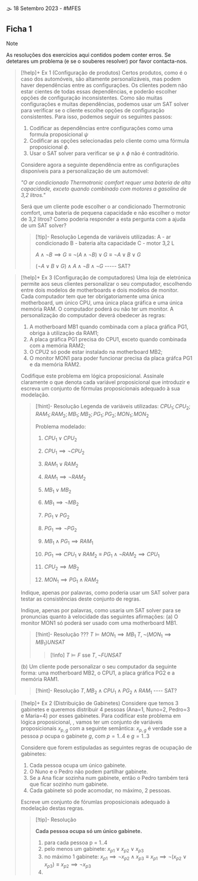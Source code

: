 🌫 18 Setembro 2023 -  #MFES

## Ficha 1

> [!note]
> As resoluções dos exercícios aqui contidos podem conter erros. Se detetares um problema (e se o souberes resolver) por favor contacta-nos.



> [!help]+ Ex 1 (Configuração de produtos)
> Certos produtos, como é o caso dos automóveis, são altamente personalizáveis, mas podem haver dependências entre as configurações. Os clientes podem não estar cientes de todas essas dependências, e poderão escolher opções de configuração inconsistentes.
> Como são muitas configurações e muitas dependências, podemos usar um SAT solver para verificar se o cliente escolhe opções de configuração consistentes. Para isso, podemos seguir os seguintes passos:
> 
> 1. Codificar as dependências entre configurações como uma formula proposicional $\psi$
> 2. Codificar as opções selecionadas pelo cliente como uma fórmula proposicional $\phi$.
> 3. Usar o SAT solver para verificar se $\psi \land \phi$ não é contraditório.
> 
> Considere agora a seguinte dependência entre as configurações disponíveis para a personalização de um automóvel:
> 
> *"O ar condicionado Thermotronic comfort requer uma bateria de alta capacidade, exceto quando combinado com motores a gasolina de 3,2 litros."*
> 
> Será que um cliente pode escolher o ar condicionado Thermotronic comfort, uma bateria de pequena capacidade e não escolher o motor de 3,2 litros? Como poderia responder a esta pergunta com a ajuda de um SAT solver?
> 
>  > [!tip]- Resolução
>  > Legenda de variáveis utilizadas:
>  > A - ar condicionado
>  > B - bateria alta capacidade
>  > C - motor 3,2 L
>  >
>  >$A \land \neg B \implies G \equiv \neg (A \land \neg B) \lor G \equiv \neg A \lor B \lor G$
>  >
>  >$(\neg A \lor B \lor G) \land A \land \neg B \land \neg G$       ----- SAT?
>  >
>  


> [!help]+ Ex 3 (Configuração de computadores)
> Uma loja de eletrónica permite aos seus clientes personalizar o seu computador, escolhendo entre dois modelos de motherboards e dois modelos de monitor. Cada computador tem que ter obrigatoriamente uma única motherboard, um único CPU, uma única placa gráfica e uma única memória RAM. O computador poderá ou não ter um monitor. A personalização do computador deverá obedecer às regras:
> 1. A motherboard MB1 quando combinada com a placa gráfica PG1, obriga à utilização da RAM1;
> 2. A placa gráfica PG1 precisa do CPU1, exceto quando combinada com a memória RAM2;
> 3.  O CPU2 só pode estar instalado na motherboard MB2;
> 4.  O monitor MON1 para poder funcionar precisa da placa gráfca PG1 e da memória RAM2.
>
>Codifique este problema em lógica proposicional. Assinale claramente o que denota cada variável proposicional que introduzir e escreva um conjunto de fórmulas proposicionais adequado à sua modelação.
>   
>  > [!hint]- Resolução
>  > Legenda de variáveis utilizadas:
>  > $CPU_1; CPU_2; RAM_1; RAM_2; MB_1; MB_2; PG_1; PG_2; MON_1; MON_2$
>  > 
>  > Problema modelado:
>  > 1. $CPU_1 \lor CPU_2$
>  > 2. $CPU_1 \implies \neg CPU_2$
>  > 3. $RAM_1 \lor RAM_2$
>  > 4. $RAM_1 \implies \neg RAM_2$
>  > 5. $MB_1 \lor MB_2$
>  > 6. $MB_1 \implies \neg MB_2$
>  > 7. $PG_1 \lor PG_2$
>  > 8. $PG_1 \implies \neg PG_2$
>  >    
>  > 9. $MB_1 \land PG_1 \implies RAM_1$
>  > 10. $PG_1 \implies CPU_1 \lor RAM_2 \equiv PG_1 \land \neg RAM_2 \implies CPU_1$
>  > 11. $CPU_2 \implies MB_2$
>  > 12. $MON_1 \implies PG_1 \land RAM_2$
>  
>  Indique, apenas por palavras, como poderia usar um SAT solver para testar as consistências deste conjunto de regras.
>  
>  Indique, apenas por palavras, como usaria um SAT solver para se pronuncias quanto à velocidade das seguintes afirmações:
>  (a) O monitor MON1 só poderá ser usado com uma motherboard MB1.
> > [!hint]- Resolução
> > ??? $T \models MON_1 \implies MB_1$
> > $T, \neg (MON_1 \implies MB_1) UNSAT$
> > > [!info] $T \models F$ sse  $T, \neg F UNSAT$
> 
> (b) Um cliente pode personalizar o seu computador da seguinte forma: uma motherboard MB2, o CPU1, a placa gráfica PG2 e a memória RAM1.
> >[!hint]- Resolução
> >$T, MB_2 \land CPU_1 \land PG_2 \land RAM_1$  ---- SAT?

> [!help]+ Ex 2 (Distribuição de Gabinetes)
> Considere que temos 3 gabinetes e  queremos distribuir 4 pessoas (Ana=1, Nuno=2, Pedro=3 e Maria=4) por esses gabinetes.  Para codificar este problema em lógica proposicional, , vamos ter um conjunto de variáveis proposicionais $x_{p,g}$ com a seguinte semântica:
> $x_{p,g}$ é verdade sse a pessoa $p$ ocupa o gabinete $g$, com $p=1..4$ e $g=1..3$
> 
> Considere que forem estipuladas as seguintes regras de ocupação de gabinetes:
> 1. Cada pessoa ocupa um único gabinete.
> 2. O Nuno e o Pedro não podem partilhar gabinete.
> 3. Se a Ana ficar sozinha num gabinete, então o Pedro também terá que ficar sozinho num gabinete.
> 4. Cada gabinete só pode acomodar, no máximo, 2 pessoas.
>    
> Escreve um conjunto de fórumlas proposicionais adequado à modelação destas regras.
> 
> >[!tip]- Resolução
> >
> >**Cada pessoa ocupa só um único gabinete.**
> > 1. para cada pessoa p = 1..4
> > 2. pelo menos um gabinete:    $x_{p1} \lor x_{p2} \lor x_{p3}$
> > 3. no máximo 1 gabinete:   $x_{p1} \implies \neg x_{p2} \land x_{p3} \equiv x_{p1} \implies \neg (x_{p2} \lor x_{p3} ) \equiv x_{p2} \implies \neg x_{p3}$
> > 4. 
